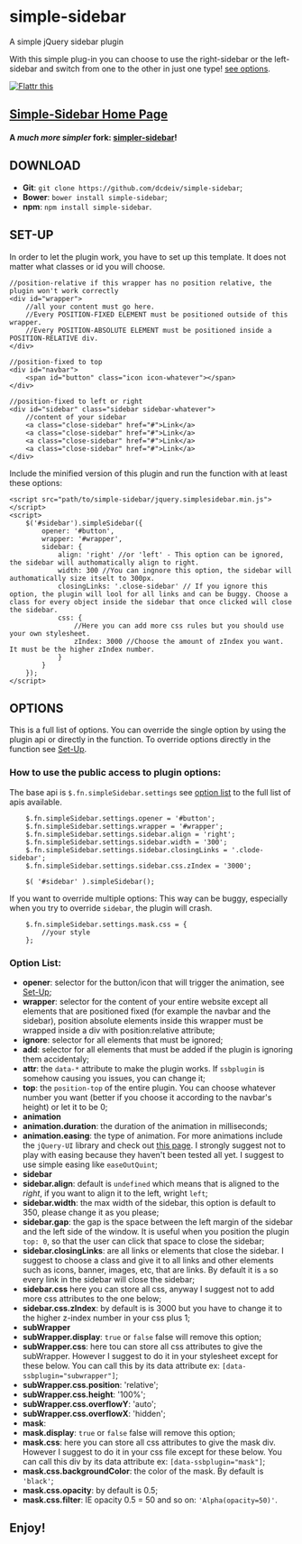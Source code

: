 simple-sidebar
==============
A simple jQuery sidebar plugin

With this simple plug-in you can choose to use the right-sidebar or the left-sidebar and switch from one to the other in just one type! [see options](#options).

<a href="https://flattr.com/submit/auto?user_id=dcdeiv&url=http%3A%2F%2Fwww.github.com%2Fdcdeiv%2Fsimple-sidebar" target="_blank"><img src="http://button.flattr.com/flattr-badge-large.png" alt="Flattr this" title="Flattr this" border="0"></a>

## [Simple-Sidebar Home Page](http://dcdeiv.github.io/simple-sidebar)

#### A *much more simpler* fork: [simpler-sidebar](http://www.github.com/dcdeiv/simpler-sidebar)!

## DOWNLOAD
* **Git**: `git clone https://github.com/dcdeiv/simple-sidebar`;
* **Bower**: `bower install simple-sidebar`;
* **npm**: `npm install simple-sidebar`.

## SET-UP
In order to let the plugin work, you have to set up this template.
It does not matter what classes or id you will choose.

	//position-relative if this wrapper has no position relative, the plugin won't work correctly
	<div id="wrapper">
		//all your content must go here.
		//Every POSITION-FIXED ELEMENT must be positioned outside of this wrapper.
		//Every POSITION-ABSOLUTE ELEMENT must be positioned inside a POSITION-RELATIVE div.
	</div>
	
	//position-fixed to top
	<div id="navbar">
		<span id="button" class="icon icon-whatever"></span>
	</div>
	
	//position-fixed to left or right
	<div id="sidebar" class="sidebar sidebar-whatever">
		//content of your sidebar
		<a class="close-sidebar" href="#">Link</a>
		<a class="close-sidebar" href="#">Link</a>
		<a class="close-sidebar" href="#">Link</a>
		<a class="close-sidebar" href="#">Link</a>
	</div>
	
Include the minified version of this plugin and run the function with at least these options:
	
	<script src="path/to/simple-sidebar/jquery.simplesidebar.min.js"></script>
	<script>
		$('#sidebar').simpleSidebar({
			opener: '#button',
			wrapper: '#wrapper',
			sidebar: {
				align: 'right' //or 'left' - This option can be ignored, the sidebar will authomatically align to right.
				width: 300 //You can ingnore this option, the sidebar will authomatically size itselt to 300px.
				closingLinks: '.close-sidebar' // If you ignore this option, the plugin will lool for all links and can be buggy. Choose a class for every object inside the sidebar that once clicked will close the sidebar.
				css: {
					//Here you can add more css rules but you should use your own stylesheet.
					zIndex: 3000 //Choose the amount of zIndex you want. It must be the higher zIndex number.
				}
			}
		});
	</script>
	
## OPTIONS
This is a full list of options.
You can override the single option by using the plugin api or directly in the function.
To override options directly in the function see [Set-Up](#set-up).

### How to use the public access to plugin options:
The base api is `$.fn.simpleSidebar.settings` see [option list](#option-list) to the full list of apis available.
	
		$.fn.simpleSidebar.settings.opener = '#button';
		$.fn.simpleSidebar.settings.wrapper = '#wrapper';
		$.fn.simpleSidebar.settings.sidebar.align = 'right';
		$.fn.simpleSidebar.settings.sidebar.width = '300';
		$.fn.simpleSidebar.settings.sidebar.closingLinks = '.clode-sidebar';
		$.fn.simpleSidebar.settings.sidebar.css.zIndex = '3000';
		
		$( '#sidebar' ).simpleSidebar();

If you want to override multiple options:
This way can be buggy, especially when you try to override `sidebar`, the plugin will crash.

		$.fn.simpleSidebar.settings.mask.css = {
			//your style
		};
	
### Option List:
* **opener**: selector for the button/icon that will trigger the animation, see [Set-Up](#set-up);
* **wrapper**: selector for the content of your entire website except all elements that are positioned fixed (for example the navbar and the sidebar), position absolute elements inside this wrapper must be wrapped inside a div with position:relative attribute;
* **ignore**: selector for all elements that must be ignored;
* **add**: selector for all elements that must be added if the plugin is ignoring them accidentaly;
* **attr**: the `data-*` attribute to make the plugin works. If `ssbplugin` is somehow causing you issues, you can change it;
* **top**: the `position-top` of the entire plugin. You can choose whatever number you want (better if you choose it according to the navbar's height) or let it to be 0;
* **animation**
 * **animation.duration**: the duration of the animation in milliseconds;
 * **animation.easing**: the type of animation. For more animations include the `jQuery-UI` library and check out [this page](https://jqueryui.com/easing/). I strongly suggest not to play with easing because they haven't been tested all yet. I suggest to use simple easing like `easeOutQuint`;
* **sidebar**
 * **sidebar.align**: default is `undefined` which means that is aligned to the *right*, if you want to align it to the left, wright `left`;
 * **sidebar.width**: the max width of the sidebar, this option is default to 350, please change it as you please;
 * **sidebar.gap**: the gap is the space between the left margin of the sidebar and the left side of the window. It is useful when you position the plugin `top: 0`, so that the user can click that space to close the sidebar;
 * **sidebar.closingLinks**: are all links or elements that close the sidebar. I suggest to choose a class and give it to all links and other elements such as icons, banner, images, etc, that are links. By default it is `a` so every link in the sidebar will close the sidebar;
 * **sidebar.css** here you can store all css, anyway I suggest not to add more css attributes to the one below;
 * **sidebar.css.zIndex**: by default is is 3000 but you have to change it to the higher z-index number in your css plus 1;
* **subWrapper**
 * **subWrapper.display**: `true` or `false` false will remove this option;
 * **subWrapper.css**: here tou can store all css attributes to give the subWrapper. However I suggest to do it in your stylesheet except for these below. You can call this by its data attribute ex: `[data-ssbplugin="subwrapper"]`;
  * **subWrapper.css.position**: 'relative';
  * **subWrapper.css.height**: '100%';
  * **subWrapper.css.overflowY**: 'auto';
  * **subWrapper.css.overflowX**: 'hidden';
* **mask**:
 * **mask.display**:  `true` or `false` false will remove this option;
 * **mask.css**: here you can store all css attributes to give the mask div. However I suggest to do it in your css file except for these below. You can call this div by its data attribute ex: `[data-ssbplugin="mask"]`;
  * **mask.css.backgroundColor**: the color of the mask. By default is `'black'`;
  * **mask.css.opacity**: by default is 0.5;
  * **mask.css.filter**: IE opacity 0.5 = 50 and so on: `'Alpha(opacity=50)'`.

## Enjoy!
